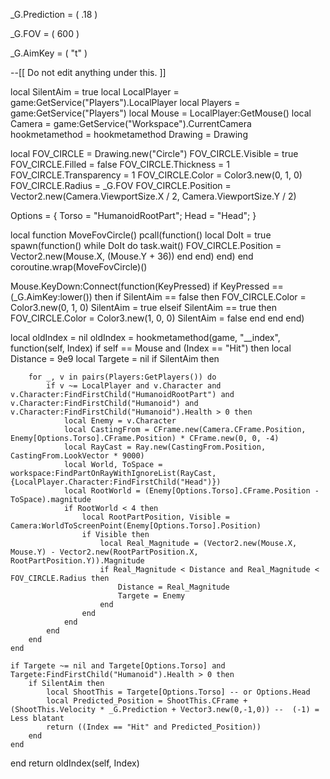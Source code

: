 _G.Prediction = ( .18 )

_G.FOV = ( 600 )

_G.AimKey = ( "t" )

--[[ Do not edit anything under this. ]]

local SilentAim = true local LocalPlayer = game:GetService("Players").LocalPlayer local Players = game:GetService("Players") local Mouse = LocalPlayer:GetMouse() local Camera = game:GetService("Workspace").CurrentCamera hookmetamethod = hookmetamethod Drawing = Drawing

local FOV_CIRCLE = Drawing.new("Circle") FOV_CIRCLE.Visible = true FOV_CIRCLE.Filled = false FOV_CIRCLE.Thickness = 1 FOV_CIRCLE.Transparency = 1 FOV_CIRCLE.Color = Color3.new(0, 1, 0) FOV_CIRCLE.Radius = _G.FOV FOV_CIRCLE.Position = Vector2.new(Camera.ViewportSize.X / 2, Camera.ViewportSize.Y / 2)

Options = { Torso = "HumanoidRootPart"; Head = "Head"; }

local function MoveFovCircle() pcall(function() local DoIt = true spawn(function() while DoIt do task.wait() FOV_CIRCLE.Position = Vector2.new(Mouse.X, (Mouse.Y + 36)) end end) end) end coroutine.wrap(MoveFovCircle)()

Mouse.KeyDown:Connect(function(KeyPressed) if KeyPressed == (_G.AimKey:lower()) then if SilentAim == false then FOV_CIRCLE.Color = Color3.new(0, 1, 0) SilentAim = true elseif SilentAim == true then FOV_CIRCLE.Color = Color3.new(1, 0, 0) SilentAim = false end end end)

local oldIndex = nil oldIndex = hookmetamethod(game, "__index", function(self, Index) if self == Mouse and (Index == "Hit") then local Distance = 9e9 local Targete = nil if SilentAim then

		for _, v in pairs(Players:GetPlayers()) do 
			if v ~= LocalPlayer and v.Character and v.Character:FindFirstChild("HumanoidRootPart") and v.Character:FindFirstChild("Humanoid") and v.Character:FindFirstChild("Humanoid").Health > 0 then
				local Enemy = v.Character	
				local CastingFrom = CFrame.new(Camera.CFrame.Position, Enemy[Options.Torso].CFrame.Position) * CFrame.new(0, 0, -4)
				local RayCast = Ray.new(CastingFrom.Position, CastingFrom.LookVector * 9000)
				local World, ToSpace = workspace:FindPartOnRayWithIgnoreList(RayCast, {LocalPlayer.Character:FindFirstChild("Head")})
				local RootWorld = (Enemy[Options.Torso].CFrame.Position - ToSpace).magnitude
				if RootWorld < 4 then
					local RootPartPosition, Visible = Camera:WorldToScreenPoint(Enemy[Options.Torso].Position)
					if Visible then
						local Real_Magnitude = (Vector2.new(Mouse.X, Mouse.Y) - Vector2.new(RootPartPosition.X, RootPartPosition.Y)).Magnitude
						if Real_Magnitude < Distance and Real_Magnitude < FOV_CIRCLE.Radius then
							Distance = Real_Magnitude
							Targete = Enemy
						end
					end
				end
			end
		end
	end
	
	if Targete ~= nil and Targete[Options.Torso] and Targete:FindFirstChild("Humanoid").Health > 0 then
		if SilentAim then
			local ShootThis = Targete[Options.Torso] -- or Options.Head
			local Predicted_Position = ShootThis.CFrame + (ShootThis.Velocity * _G.Prediction + Vector3.new(0,-1,0)) --  (-1) = Less blatant
			return ((Index == "Hit" and Predicted_Position))
		end
	end
	
end
return oldIndex(self, Index)
